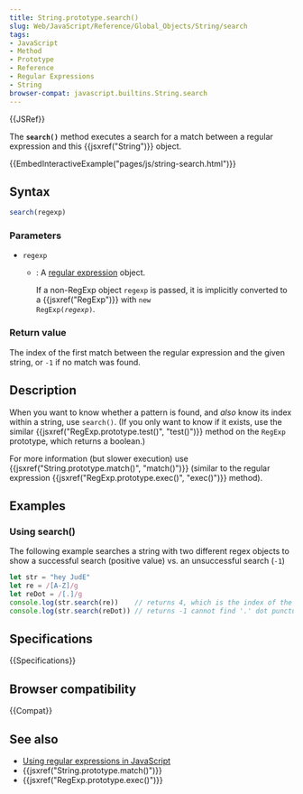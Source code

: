 ```yaml
---
title: String.prototype.search()
slug: Web/JavaScript/Reference/Global_Objects/String/search
tags:
- JavaScript
- Method
- Prototype
- Reference
- Regular Expressions
- String
browser-compat: javascript.builtins.String.search
---
```

{{JSRef}}

The **`search()`** method executes a search for a match between a regular
expression and this {{jsxref("String")}} object.

{{EmbedInteractiveExample("pages/js/string-search.html")}}

## Syntax

```js
search(regexp)
```

### Parameters

*   `regexp`

    *   : A
        [regular expression](/en-US/docs/Web/JavaScript/Guide/Regular_Expressions)
        object.

        If a non-RegExp object `regexp` is passed, it is implicitly converted to a
        {{jsxref("RegExp")}} with <code>new
        RegExp(<var>regexp</var>)</code>.

### Return value

The index of the first match between the regular expression and the given
string, or `-1` if no match was found.

## Description

When you want to know whether a pattern is found, and *also* know its index
within a string, use `search()`. (If you only want to know if it exists, use the
similar {{jsxref("RegExp.prototype.test()", "test()")}} method
on the `RegExp` prototype, which returns a boolean.)

For more information (but slower execution) use
{{jsxref("String.prototype.match()",
  "match()")}} (similar to
the regular expression
{{jsxref("RegExp.prototype.exec()",
  "exec()")}} method).

## Examples

### Using search()

The following example searches a string with two different regex objects to show
a successful search (positive value) vs. an unsuccessful search (`-1`)

```js
let str = "hey JudE"
let re = /[A-Z]/g
let reDot = /[.]/g
console.log(str.search(re))    // returns 4, which is the index of the first capital letter "J"
console.log(str.search(reDot)) // returns -1 cannot find '.' dot punctuation
```

## Specifications

{{Specifications}}

## Browser compatibility

{{Compat}}

## See also

*   [Using regular expressions in JavaScript](/en-US/docs/Web/JavaScript/Guide/Regular_Expressions)
*   {{jsxref("String.prototype.match()")}}
*   {{jsxref("RegExp.prototype.exec()")}}
